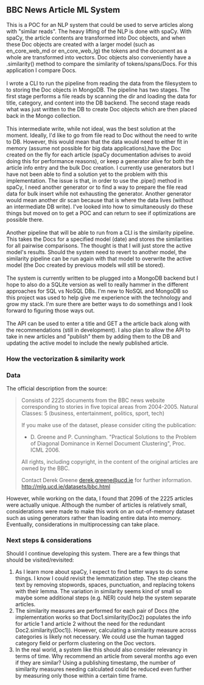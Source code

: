 ## BBC News Article ML System
This is a POC for an NLP system that could be used to serve articles along with "similar reads". The heavy lifting of the NLP is done with spaCy. With spaCy, the article contents are transformed into Doc objects, and when these Doc objects are created with a larger model (such as en_core_web_md or en_core_web_lg) the tokens and the document as a whole are transformed into vectors. Doc objects also conveniently have a .similarity() method to compare the similarity of tokens/spans/Docs. For this application I compare Docs. <br> <br> I wrote a CLI to run the pipeline from reading the data from the filesystem to to storing the Doc objects in MongoDB. The pipeline has two stages. The first stage performs a file reads by scanning the dir and loading the data for title, category, and content into the DB backend. The second stage reads what was just written to the DB to create Doc objects which are then placed back in the Mongo collection. <br> <br> This intermediate write, while not ideal, was the best solution at the moment. Ideally, I'd like to go from file read to Doc without the need to write to DB. However, this would mean that the data would need to either fit in memory (assume not possible for big data applications),have the Doc created on the fly for each article (spaCy documentation advises to avoid doing this for performance reasons), or keep a generator alive for both the article info entry and the bulk Doc creation. I currently use generators but I have not been able to find a solution yet to the problem with this implementation. The issue is that, in order to use the .pipe() method in spaCy, I need another generator or to find a way to prepare the file read data for bulk insert while not exhausting the generator. Another generator would mean another dir scan because that is where the data lives (without an intermediate DB write). I've looked into how to simultaneously do these things but moved on to get a POC and can return to see if optimizations are possible there. <br> <br> Another pipeline that will be able to run from a CLI is the similarity pipeline. This takes the Docs for a specified model (date) and stores the similarities for all pairwise comparisons. The thought is that I will just store the active model's results. Should the system need to revert to another model, the similarity pipeline can be run again with that model to overwrite the active model (the Doc created by previous models will still be stored). <br> <br> The system is currently written to be plugged into a MongoDB backend but I hope to also do a SQLite version as well to really hammer in the different approaches for SQL vs NoSQL DBs. I'm new to NoSQL and MongoDB so this project was used to help give me experience with the technology and grow my stack. I'm sure there are better ways to do somethings and I look forward to figuring those ways out. <br> <br> The API can be used to enter a title and GET a the article back along with the recommendations (still in development). I also plan to allow the API to take in new articles and "publish" them by adding them to the DB and updating the active model to include the newly published article.

### How the vectorization & similarity work

### Data
The official description from the source:
> Consists of 2225 documents from the BBC news website corresponding to stories in five topical areas from 2004-2005. Natural Classes: 5 (business, entertainment, politics, sport, tech)
> 
> If you make use of the dataset, please consider citing the publication: 
> - D. Greene and P. Cunningham. "Practical Solutions to the Problem of Diagonal Dominance in Kernel Document Clustering", Proc. ICML 2006.
>
> All rights, including copyright, in the content of the original articles are owned by the BBC.
>
> Contact Derek Greene <derek.greene@ucd.ie> for further information. http://mlg.ucd.ie/datasets/bbc.html

However, while working on the data, I found that 2096 of the 2225 articles were actually unique. Although the number of articles is relatively small, considerations were made to make this work on an out-of-memory dataset such as using generators rather than loading entire data into memory. Eventually, considerations in multiprocessing can take place.

### Next steps & considerations
Should I continue developing this system. There are a few things that should be visited/revisited:
 1. As I learn more about spaCy, I expect to find better ways to do some things. I know I could revisit the lemmatization step. The step cleans the text by removing stopwords, spaces, punctuation, and replacing tokens with their lemma. The variation in similarity seems kind of small so maybe some additional steps (e.g. NER) could help the system separate articles.
 2. The similarity measures are performed for each pair of Docs (the implementation works so that Doc1.similarity(Doc2) populates the info for article 1 and article 2 without the need for the redundant Doc2.similarity(Doc1)). However, calculating a similarity measure across categories is likely not necessary. We could use the human tagged category field or perform clustering on the Doc vectors.
3. In the real world, a system like this should also consider relevancy in terms of time. Why recommend an article from several months ago even if they are similar? Using a publishing timestamp, the number of similarity measures needing calculated could be reduced even further by measuring only those within a certain time frame.   